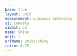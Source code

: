 ```yaml
---
base: true
layout: unit
measurement: Luminous Intensity
si: Candela
siUnit: cd
name: Shiny
unit: ✨
urlName: units/Shiny
ratio: 0.75
---
```

